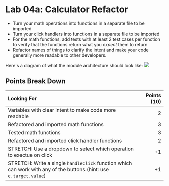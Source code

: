 Lab 04a: Calculator Refactor
===

- Turn your math operations into functions in a separate file to be imported
- Turn your click handlers into functions in a separate file to be imported
- For the math functions, add tests with at least 2 test cases per function to verify that the functions return what you _expect_ them to return
- Refactor names of things to clarify the intent and make your code generally more readable to other developers.

Here's a diagram of what the module architecture should look like:
![](./import-export.png)

## Points Break Down

Looking For | Points (10)
:--|--:
Variables with clear intent to make code more readable | 2
Refactored and imported math functions | 3
Tested math functions | 3
Refactored and imported click handler functions | 2
STRETCH: Use a dropdown to select which operation to exectue on click | +1
STRETCH: Write a single `handleClick` function which can work with any of the buttons (hint: use `e.target.value`) | +1
